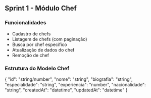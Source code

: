 ## Sprint 1 - Módulo Chef

### Funcionalidades

- Cadastro de chefs
- Listagem de chefs (com paginação)
- Busca por chef específico
- Atualização de dados do chef
- Remoção de chef

### Estrutura do Modelo Chef
{
  "id": "string/number",
  "nome": "string",
  "biografia": "string",
  "especialidade": "string",
  "experiencia": "number",
  "nacionalidade": "string",
  "createdAt": "datetime",
  "updatedAt": "datetime"
}